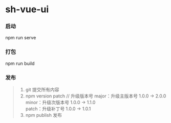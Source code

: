 # sh-vue-ui

### 启动 
npm run serve
### 打包 
npm run build

### 发布
> 1. git 提交所有内容  
> 2. npm version patch // 升级版本号
    major：升级主版本号 1.0.0 -> 2.0.0  
    minor：升级次版本号 1.0.0 -> 1.1.0  
    patch：升级补丁号 1.0.0 -> 1.0.1  
> 3. npm publish 发布
